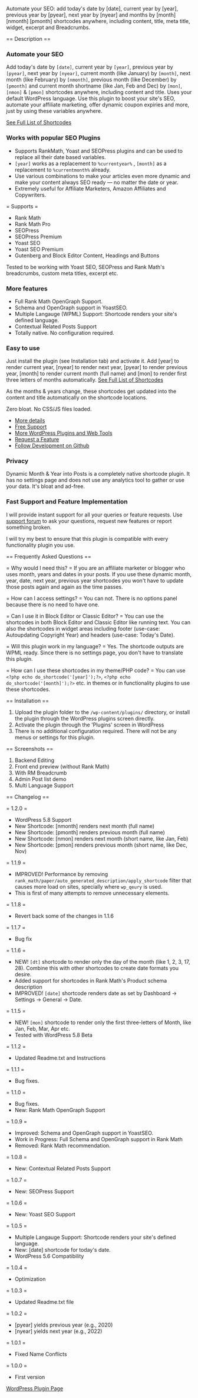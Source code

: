 Automate your SEO: add today's date by [date], current year by [year], previous year by [pyear], next year by [nyear] and months by [month] [nmonth] [pmonth] shortcodes anywhere, including content, title, meta title, widget, excerpt and Breadcrumbs.

== Description ==

### Automate your SEO

Add today's date by `[date]`, current year by `[year]`, previous year by `[pyear]`, next year by `[nyear]`, current month (like January) by `[month]`, next month (like February) by `[nmonth]`, previous month (like December) by `[pmonth]` and current month shortname (like Jan, Feb and Dec) by `[mon]`, `[nmon]` & `[pmon]` shortcodes anywhere, including content and title. Uses your default WordPress language. Use this plugin to boost your site's SEO, automate your affiliate marketing, offer dynamic coupon expiries and more, just by using these variables anywhere.

[See Full List of Shortcodes](https://gauravtiwari.org/snippet/dynamic-month-year/#shortcodes)

### Works with popular SEO Plugins

* Supports RankMath, Yoast and SEOPress plugins and can be used to replace all their date based variables.
* `[year]` works as a replacement to `%currentyear%` , `[month]` as a replacement to `%currentmonth%` already.
* Use various combinations to make your articles even more dynamic and make your content always SEO ready — no matter the date or year.
* Extremely useful for Affiliate Marketers, Amazon Affiliates and Copywriters.

= Supports =
* Rank Math
* Rank Math Pro
* SEOPress
* SEOPress Premium
* Yoast SEO
* Yoast SEO Premium
* Gutenberg and Block Editor Content, Headings and Buttons

Tested to be working with Yoast SEO, SEOPress and Rank Math's breadcrumbs, custom meta titles, excerpt etc.

### More features

* Full Rank Math OpenGraph Support.
* Schema and OpenGraph support in YoastSEO.
* Multiple Langauge (WPML) Support: Shortcode renders your site's defined language.
* Contextual Related Posts Support
* Totally native. No configuration required.

### Easy to use

Just install the plugin (see Installation tab) and activate it. Add [year] to render current year, [nyear] to render next year, [pyear] to render previous year, [month] to render current month (full name) and [mon] to render first three letters of months automatically. [See Full List of Shortcodes](https://gauravtiwari.org/snippet/dynamic-month-year/#shortcodes)

As the months & years change, these shortcodes get updated into the content and title automatically on the shortcode locations.

Zero bloat. No CSS/JS files loaded.

* [More details](https://gauravtiwari.org/snippet/dynamic-month-year/)
* [Free Support](https://wordpress.org/support/plugin/dynamic-month-year-into-posts/)
* [More WordPress Plugins and Web Tools](https://gauravtiwari.org/code/)
* [Request a Feature](https://gauravtiwari.org/contact/)
* [Follow Development on Github](https://github.com/wpgaurav/dynamic-month-year-into-posts)

### Privacy

Dynamic Month & Year into Posts is a completely native shortcode plugin. It has no settings page and does not use any analytics tool to gather or use your data. It's bloat and ad-free.

### Fast Support and Feature Implementation

I will provide instant support for all your queries or feature requests. Use [support forum](https://wordpress.org/support/plugin/dynamic-month-year-into-posts/) to ask your questions, request new features or report something broken.

I will try my best to ensure that this plugin is compatible with every functionality plugin you use.

== Frequently Asked Questions ==

= Why would I need this? =
If you are an affiliate marketer or blogger who uses month, years and dates in your posts. If you use these dynamic month, year, date, next year, previous year shortcodes you won't have to update those posts again and again as the time passes.

= How can I access settings? =
You can not. There is no options panel because there is no need to have one.

= Can I use it in Block Editor or Classic Editor? =
You can use the shortcodes in both Block Editor and Classic Editor like running text. You can also the shortcodes in widget areas including footer (use-case: Autoupdating Copyright Year) and headers (use-case: Today's Date).

= Will this plugin work in my language? =
Yes. The shortcode outputs are WPML ready. Since there is no settings page, you don't have to translate this plugin.

= How can I use these shortcodes in my theme/PHP code? =
You can use `<?php echo do_shortcode('[year]');?>`, `<?php echo do_shortcode('[month]');?>` etc. in themes or in functionality plugins to use these shortcodes.

== Installation ==

1. Upload the plugin folder to the `/wp-content/plugins/` directory, or install the plugin through the WordPress plugins screen directly.
1. Activate the plugin through the 'Plugins' screen in WordPress
1. There is no additional configuration required. There will not be any menus or settings for this plugin.

== Screenshots ==

1. Backend Editing
2. Front end preview (without Rank Math)
3. With RM Breadcrumb
4. Admin Post list demo
5. Multi Language Support


== Changelog ==

= 1.2.0 =
* WordPress 5.8 Support
* New Shortcode: [nmonth] renders next month (full name)
* New Shortcode: [pmonth] renders previous month (full name)
* New Shortcode: [nmon] renders next month (short name, like Jan, Feb)
* New Shortcode: [pmon] renders previous month (short name, like Dec, Nov)

= 1.1.9 =
* IMPROVED! Performance by removing `rank_math/paper/auto_generated_description/apply_shortcode` filter that causes more load on sites, specially where `wp_qeury` is used.
* This is first of many attempts to remove unnecessary elements.

= 1.1.8 =
* Revert back some of the changes in 1.1.6

= 1.1.7 =
* Bug fix

= 1.1.6 =
* NEW! `[dt]` shortcode to render only the day of the month (like 1, 2, 3, 17, 28). Combine this with other shortcodes to create date formats you desire.
* Added support for shortcodes in Rank Math's Product schema description
* IMPROVED! `[date]` shortcode renders date as set by Dashboard -> Settings -> General -> Date.

= 1.1.5 =
* NEW! `[mon]` shortcode to render only the first three-letters of Month, like Jan, Feb, Mar, Apr etc.
* Tested with WordPress 5.8 Beta

= 1.1.2 =
* Updated Readme.txt and Instructions

= 1.1.1 =
* Bug fixes.

= 1.1.0 =
* Bug fixes.
* New: Rank Math OpenGraph Support

= 1.0.9 =
* Improved: Schema and OpenGraph support in YoastSEO.
* Work in Progress: Full Schema and OpenGraph support in Rank Math
* Removed: Rank Math recommendation.

= 1.0.8 =
* New: Contextual Related Posts Support

= 1.0.7 =
* New: SEOPress Support

= 1.0.6 =
* New: Yoast SEO Support

= 1.0.5 =
* Multiple Langauge Support: Shortcode renders your site's defined language.
* New: [date] shortcode for today's date.
* WordPress 5.6 Compatibility

= 1.0.4 =
* Optimization

= 1.0.3 =
* Updated Readme.txt file

= 1.0.2 =
* [pyear] yields previous year (e.g., 2020)
* [nyear] yields next year (e.g., 2022)

= 1.0.1 =
* Fixed Name Conflicts

= 1.0.0 =
* First version

[WordPress Plugin Page](https://wordpress.org/plugins/dynamic-month-year-into-posts/)
